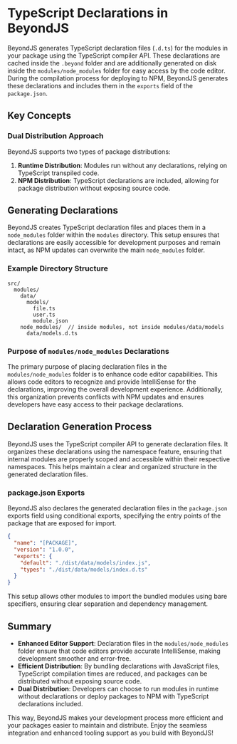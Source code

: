 # TypeScript Declarations in BeyondJS

BeyondJS generates TypeScript declaration files (`.d.ts`) for the modules in your package using the TypeScript compiler API. These declarations are cached inside the `.beyond` folder and are additionally generated on disk inside the `modules/node_modules` folder for easy access by the code editor. During the compilation process for deploying to NPM, BeyondJS generates these declarations and includes them in the `exports` field of the `package.json`.

## Key Concepts

### Dual Distribution Approach

BeyondJS supports two types of package distributions:

1. **Runtime Distribution**: Modules run without any declarations, relying on TypeScript transpiled code.
2. **NPM Distribution**: TypeScript declarations are included, allowing for package distribution without exposing source code.

## Generating Declarations

BeyondJS creates TypeScript declaration files and places them in a `node_modules` folder within the `modules` directory. This setup ensures that declarations are easily accessible for development purposes and remain intact, as NPM updates can overwrite the main `node_modules` folder.

### Example Directory Structure

```
src/
  modules/
    data/
      models/
        file.ts
        user.ts
        module.json
    node_modules/  // inside modules, not inside modules/data/models
      data/models.d.ts
```

### Purpose of `modules/node_modules` Declarations

The primary purpose of placing declaration files in the `modules/node_modules` folder is to enhance code editor capabilities. This allows code editors to recognize and provide IntelliSense for the declarations, improving the overall development experience. Additionally, this organization prevents conflicts with NPM updates and ensures developers have easy access to their package declarations.

## Declaration Generation Process

BeyondJS uses the TypeScript compiler API to generate declaration files. It organizes these declarations using the namespace feature, ensuring that internal modules are properly scoped and accessible within their respective namespaces. This helps maintain a clear and organized structure in the generated declaration files.

### package.json Exports

BeyondJS also declares the generated declaration files in the `package.json` exports field using conditional exports, specifying the entry points of the package that are exposed for import.

```json
{
  "name": "[PACKAGE]",
  "version": "1.0.0",
  "exports": {
    "default": "./dist/data/models/index.js",
    "types": "./dist/data/models/index.d.ts"
  }
}
```

This setup allows other modules to import the bundled modules using bare specifiers, ensuring clear separation and dependency management.

## Summary

- **Enhanced Editor Support**: Declaration files in the `modules/node_modules` folder ensure that code editors provide accurate IntelliSense, making development smoother and error-free.
- **Efficient Distribution**: By bundling declarations with JavaScript files, TypeScript compilation times are reduced, and packages can be distributed without exposing source code.
- **Dual Distribution**: Developers can choose to run modules in runtime without declarations or deploy packages to NPM with TypeScript declarations included.

This way, BeyondJS makes your development process more efficient and your packages easier to maintain and distribute. Enjoy the seamless integration and enhanced tooling support as you build with BeyondJS!